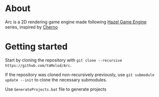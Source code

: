 # About #
Arc is a 2D rendering game engine made following [Hazel Game Engine](https://www.youtube.com/watch?v=JxIZbV_XjAs&list=PLlrATfBNZ98dC-V-N3m0Go4deliWHPFwT) series, inspired by [Cherno](https://github.com/TheCherno)
# Getting started #
Start by cloning the repository with  `git clone --recursive https://github.com/YaMolod/Arc`.

If the repository was cloned non-recursively previously, use `git submodule update --init` to clone the necessary submodules.

Use `GenerateProjects.bat` file to generate projects
